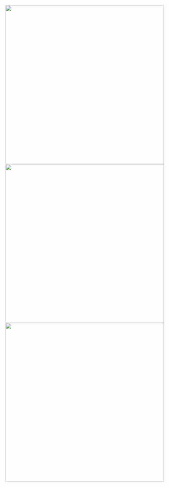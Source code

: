 <img src="https://github.com/ingleshivam/Internship-Project/assets/75012378/0632a321-0d02-4c3f-be36-74d32ec04e03" width="500"/>

<img src="https://github.com/ingleshivam/Internship-Project/assets/75012378/0632a321-0d02-4c3f-be36-74d32ec04e03" width="500"/>
<img src="https://github.com/ingleshivam/Internship-Project/assets/75012378/0632a321-0d02-4c3f-be36-74d32ec04e03" width="500"/>

